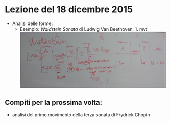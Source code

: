 # Lezione del 18 dicembre 2015

* Analisi delle forme:
  * Esempio: *Waldstein Sonata* di Ludwig Van Beethoven, 1. mvt
    ![Beethoven's Waldstein Schema](./IMG_20151218_190323089.jpg)

## Compiti per la prossima volta:

* analisi del primo movimento della terza sonata di Frydrick Chopin
